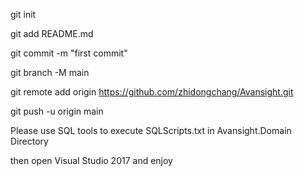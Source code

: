 git init

git add README.md

git commit -m "first commit"

git branch -M main

git remote add origin https://github.com/zhidongchang/Avansight.git

git push -u origin main

Please use SQL tools to execute SQLScripts.txt in Avansight.Domain Directory

then open Visual Studio 2017 and enjoy
